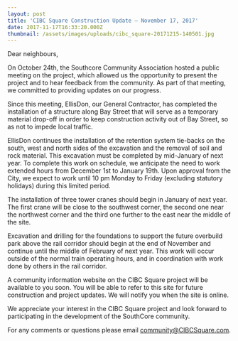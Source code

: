 ```yaml
---
layout: post
title: 'CIBC Square Construction Update – November 17, 2017'
date: 2017-11-17T16:33:20.000Z
thumbnail: /assets/images/uploads/cibc_square-20171215-140501.jpg
---
```

Dear neighbours, 

On October 24th, the Southcore Community Association hosted a public meeting on the project, which allowed us the opportunity to present the project and to hear feedback from the community.  As part of that meeting, we committed to providing updates on our progress. 

Since this meeting, EllisDon, our General Contractor, has completed the installation of a structure along Bay Street that will serve as a temporary material drop-off in order to keep construction activity out of Bay Street, so as not to impede local traffic.  

EllisDon continues the installation of the retention system tie-backs on the south, west and north sides of the excavation and the removal of soil and rock material.  This excavation must be completed by mid-January of next year.  To complete this work on schedule, we anticipate the need to work extended hours from December 1st to January 19th. Upon approval from the City, we expect to work until 10 pm Monday to Friday (excluding statutory holidays) during this limited period. 

The installation of three tower cranes should begin in January of next year. The first crane will be close to the southwest corner, the second one near the northwest corner and the third one further to the east near the middle of the site.  

Excavation and drilling for the foundations to support the future overbuild park above the rail corridor should begin at the end of November and continue until the middle of February of next year. This work will occur outside of the normal train operating hours, and in coordination with work done by others in the rail corridor. 

A community information website on the CIBC Square project will be available to you soon. You will be able to refer to this site for future construction and project updates. We will notify you when the site is online.

We appreciate your interest in the CIBC Square project and look forward to participating in the development of the SouthCore community. 

For any comments or questions please email community@CIBCSquare.com.
